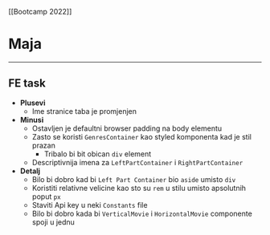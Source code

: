 [[Bootcamp 2022]]

# Maja

---

## FE task
- **Plusevi**
	- Ime stranice taba je promjenjen
- **Minusi**
	- Ostavljen je defaultni browser padding na body elementu
	- Zasto se koristi `GenresContainer` kao styled komponenta kad je stil prazan
		- Tribalo bi bit obican `div` element
	- Descriptivnija imena za `LeftPartContainer` i `RightPartContainer`
- **Detalj**
	- Bilo bi dobro kad bi `Left Part Container` bio `aside`  umisto `div`
	- Koristiti relativne velicine kao sto su `rem` u stilu umisto apsolutnih poput `px`
	- Staviti Api key u neki `Constants` file
	- Bilo bi dobro kada bi `VerticalMovie` i `HorizontalMovie` componente spoji u jednu